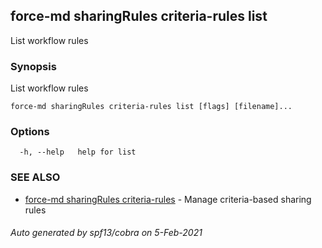 ## force-md sharingRules criteria-rules list

List workflow rules

### Synopsis

List workflow rules

```
force-md sharingRules criteria-rules list [flags] [filename]...
```

### Options

```
  -h, --help   help for list
```

### SEE ALSO

* [force-md sharingRules criteria-rules](force-md_sharingRules_criteria-rules.md)	 - Manage criteria-based sharing rules

###### Auto generated by spf13/cobra on 5-Feb-2021
